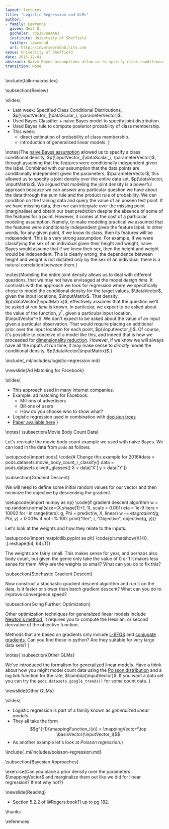 ```yaml
---
layout: lectures
title: "Logistic Regression and GLMs"
author:
- family: Lawrence
  given: Neil D.
  gscholar: r3SJcvoAAAAJ
  institute: University of Sheffield
  twitter: lawrennd
  url: http://inverseprobability.com
venue: University of Sheffield
date: 2015-12-01
abstract: Naive Bayes assumptions allow us to specify class conditional densities through assuming that the data are conditionally independent given parameters. A logistic regression is an approach to classification which extends the linear basis function models we've already explored. Rather than modeling the output of the function directly the assumption is that we model the *log-odds* with the basis functions.
transition: None
---
```


\include{talk-macros.tex}

\subsection{Review}

\slides{
* Last week: Specified Class Conditional Distributions, $p(\inputVector_i|\dataScalar_i, \parameterVector)$.
* Used Bayes Classifier + naive Bayes model to specify joint distribution.
* Used Bayes rule to compute posterior probability of class membership.
* This week: 
  * direct estimation of probability of class membership.
  * introduction of generalised linear models.
}


\notes{The [naive Bayes assumption](./week9.ipynb) allowed us to
specify a class conditional density, $p(\inputVector_i|\dataScalar_i,
\parameterVector)$, through assuming that the features were
conditionally independent given the label.  Combined with our
assumption that the data points are conditionally independent given
the parameters, $\parameterVector$, this allowed us to specify a joint
density over the entire data set, $p(\dataVector, \inputMatrix)$. We
argued that modeling the joint density is a powerful approach because
we can answer any particular question we have about the data through
the sum rule and the product rule of probability. We can condition on
the training data and query the value of an unseen test point. If we
have missing data, then we can integrate over the missing point
(marginalise) and obtain our best prediction despite the absence of
some of the features for a point. However, it comes at the cost of a
particular modeling assumption. Namely, to make modeling practical we
assumed that the features were conditionally independent given the
feature label. In other words, for any given point, if we know its
class, then its features will be independent. This is a very strong
assumption. For example, if we were classifying the sex of an
individual given their height and weight, naive Bayes would assume
that if we knew their sex, then the height and weight would be
independent. This is clearly wrong, the dependence between height and
weight is not dictated only by the sex of an individual, there is a
natural correlation between them.}

\notes{Modeling the entire joint density allows us to deal with
different questions, that we may not have envisaged at the model
*design time*.  It contrasts with the approach we took for regression
where we specifically chose to model the conditional density for the
target values, $\dataVector$, given the input locations,
$\inputMatrix$. That density, $p(\dataVector|\inputMatrix)$,
effectively assumes that the question we'll be asked at *run time* is
known. In particular, we expect to be asked about the value of the
function, $y^*$, given a particular input location,
$\inputVector^*$. We don't expect to be asked about the value of an
input given a particular observation.  That would require placing an
additional prior over the input location for each point,
$p(\inputVector_i)$. Of course, it's possible to conceive of a model
like this, and indeed that is how we proceeded for
[dimensionality reduction](./week8.ipynb). However, if we know we will
always have all the inputs at run time, it may make sense to
*directly* model the conditional density,
$p(\dataVector|\inputMatrix)$.}

\include{_ml/includes/logistic-regression.md}

\newslide{Ad Matching for Facebook}

\slides{
* This approach used in many internet companies.
* Example: ad matching for Facebook.
  * Millions of advertisers
  * Billions of users
  * How do you choose who to show what?
* Logistic regression used in combination with [decision trees]()
* [Paper available here](http://www.herbrich.me/papers/adclicksfacebook.pdf)
}

\notes{
\subsection{Movie Body Count Data}

Let's recreate the movie body count example we used with naive
Bayes. We can load in the data from `pods` as follows.

\setupcode{import pods}
\code{# Change this example for 2016#data = pods.datasets.movie_body_count_r_classify()
data = pods.datasets.olivetti_glasses()
X = data['X']
y = data['Y']}

\subsection{Gradient Descent}

We will need to define some initial random values for our vector and then minimize the objective by descending the gradient.

\setupcode{import numpy as np}
\code{# gradient descent algorithm
w = np.random.normal(size=(X.shape[1]+1, 1), scale = 0.001)
eta = 1e-9
iters = 10000
for i in range(iters):
    g, Phi = predict(w, X, linear)
    w -= eta*gradient(g, Phi, y) + 0.001*w
    if not i % 100:
        print("Iter", i, "Objective", objective(g, y))}

Let's look at the weights and how they relate to the inputs.

\setupcode{import matplotlib.pyplot as plt}
\code{plt.matshow(X[40, :].reshape(64, 64).T)}

The weights are fairly small. This makes sense for year, and perhaps also body count, but given the genre only take the value of 0 or 1 it makes less sense for them. Why are the weights so small? What can you do to fix this?

\subsection{Stochastic Gradient Descent}

Now construct a stochastic gradient descent algorithm and run it on the data. Is it faster or slower than batch gradient descent? What can you do to improve convergence speed?

\subsection{Going Further: Optimization}

Other optimization techniques for generalized linear models include [Newton's method](http://en.wikipedia.org/wiki/Newton%27s_method), it requires you to compute the Hessian, or second derivative of the objective function.

Methods that are based on gradients only include [L-BFGS](http://en.wikipedia.org/wiki/Limited-memory_BFGS) and [conjugate gradients](http://en.wikipedia.org/wiki/Conjugate_gradient_method). Can you find these in python? Are they suitable for very large data sets?
}

\notes{
\subsection{Other GLMs}

We've introduced the formalism for generalized linear models. Have a think about how you might model count data using the [Poisson distribution](http://en.wikipedia.org/wiki/Poisson_distribution) and a log link function for the rate, $\lambda(\inputVector)$. If you want a data set you can try the `pods.datasets.google_trends()` for some count data.
}

\newslide{Other GLMs}

\slides{
* Logistic regression is part of a family known as *generalized linear models*
* They all take the form 
  $$g^{-1}(\mappingFunction_i(x)) = \mappingVector^\top \basisVector(\inputVector_i)$$
* As another example let's look at *Poisson regression*.}

\include{_ml/includes/poisson-regression.md}

\subsection{Bayesian Approaches}

\exercise{Can you place a prior density over the parameters $\mappingVector$ and marginalize them out like we did for linear regression? If not why not?}


\newslide{Reading}

* Section 5.2.2 of @Rogers:book11 up to pg 182.

\thanks

\references

